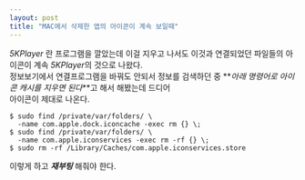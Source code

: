 ```yaml
---
layout: post
title: "MAC에서 삭제한 앱의 아이콘이 계속 보일때"
---
```

*5KPlayer* 란 프로그램을 깔았는데 이걸 지우고 나서도 이것과 연결되었던 파일들의 아이콘이 계속 *5KPlayer*의 것으로 나왔다.  
정보보기에서 연결프로그램을 바꿔도 안되서 정보를 검색하던 중 **_아래 명령어로 아이콘 캐시를 지우면 된다_**고 해서 해봤는데 드디어  
아이콘이 제대로 나온다.

```shell
$ sudo find /private/var/folders/ \
  -name com.apple.dock.iconcache -exec rm {} \;
$ sudo find /private/var/folders/ \
  -name com.apple.iconservices -exec rm -rf {} \;
$ sudo rm -rf /Library/Caches/com.apple.iconservices.store
```

이렇게 하고 **_재부팅_** 해줘야 한다.  

